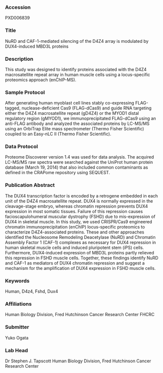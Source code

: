 ### Accession
PXD006839

### Title
NuRD and CAF-1-mediated silencing of the D4Z4 array is modulated by DUX4-induced MBD3L proteins

### Description
This study was designed to identify proteins associated with the D4Z4 macrosatellite repeat array in human muscle cells using a locus-specific proteomics approach (enChIP-MS).

### Sample Protocol
After generating human myoblast cell lines stably co-expressing FLAG-tagged, nuclease-deficient Cas9 (FLAG-dCas9) and guide RNA targeting either the D4Z4 macrosatellite repeat (gD4Z4) or the MYOD1 distal regulatory region (gMYOD1), we immunoprecipitated FLAG-dCas9 using an anti-FLAG antibody and analyzed the associated proteins by LC-MS/MS using an OrbiTrap Elite mass spectrometer (Thermo Fisher Scientific) coupled to an Easy-nLC II (Thermo Fisher Scientific).

### Data Protocol
Proteome Discoverer version 1.4 was used for data analysis. The acquired LC-MS/MS raw spectra were searched against the UniProt human protein database (March 19, 2014) that also included common contaminants as defined in the CRAPome repository using SEQUEST.

### Publication Abstract
The DUX4 transcription factor is encoded by a retrogene embedded in each unit of the D4Z4 macrosatellite repeat. DUX4 is normally expressed in the cleavage-stage embryo, whereas chromatin repression prevents DUX4 expression in most somatic tissues. Failure of this repression causes facioscapulohumeral muscular dystrophy (FSHD) due to mis-expression of DUX4 in skeletal muscle. In this study, we used CRISPR/Cas9 engineered chromatin immunoprecipitation (enChIP) locus-specific proteomics to characterize D4Z4-associated proteins. These and other approaches identified the Nucleosome Remodeling Deacetylase (NuRD) and Chromatin Assembly Factor 1 (CAF-1) complexes as necessary for DUX4 repression in human skeletal muscle cells and induced pluripotent stem (iPS) cells. Furthermore, DUX4-induced expression of MBD3L proteins partly relieved this repression in FSHD muscle cells. Together, these findings identify NuRD and CAF-1 as mediators of DUX4 chromatin repression and suggest a mechanism for the amplification of DUX4 expression in FSHD muscle cells.

### Keywords
Human, D4z4, Fshd, Dux4

### Affiliations
Human Biology Division, Fred Hutchinson Cancer Research Center
FHCRC

### Submitter
Yuko Ogata

### Lab Head
Dr Stephen J. Tapscott
Human Biology Division, Fred Hutchinson Cancer Research Center


